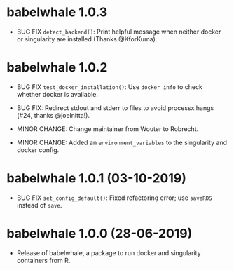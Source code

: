 # babelwhale 1.0.3

* BUG FIX `detect_backend()`: Print helpful message when neither docker or singularity are installed (Thanks @KforKuma).

# babelwhale 1.0.2

* BUG FIX `test_docker_installation()`: Use `docker info` to check whether docker is available.

* BUG FIX: Redirect stdout and stderr to files to avoid processx hangs (#24, thanks @joelnitta!).

* MINOR CHANGE: Change maintainer from Wouter to Robrecht.

* MINOR CHANGE: Added an `environment_variables` to the singularity and docker config.

# babelwhale 1.0.1 (03-10-2019)

* BUG FIX `set_config_default()`: Fixed refactoring error; use `saveRDS` instead of `save`.

# babelwhale 1.0.0 (28-06-2019)

* Release of babelwhale, a package to run docker and singularity containers from R.

